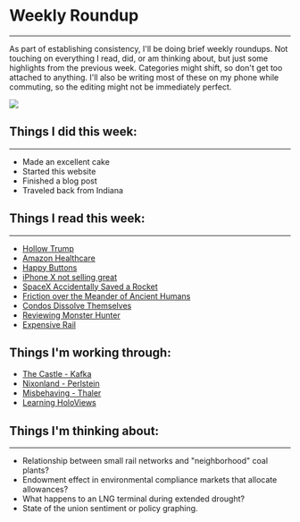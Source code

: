 # Weekly Roundup
------

As part of establishing consistency, I'll be doing brief weekly roundups. Not touching on everything I read, did, or am thinking about, but just some highlights from the previous week. Categories might shift, so don't get too attached to anything. I'll also be writing most of these on my phone while commuting, so the editing might not be immediately perfect.

![](https://farm5.staticflickr.com/4767/40008318902_48332e21e7_c.jpg)


## Things I did this week:
------
* Made an excellent cake
* Started this website
* Finished a blog post
* Traveled back from Indiana

    
## Things I read this week:
------
* [Hollow Trump](https://www.vox.com/2018/1/30/16950192/state-of-the-union-problems)
* [Amazon Healthcare](https://stratechery.com/2018/amazon-health/)
* [Happy Buttons](https://www.newyorker.com/magazine/2018/02/05/customer-satisfaction-at-the-push-of-a-button)
* [iPhone X not selling great](https://arstechnica.com/gadgets/2018/01/report-apple-making-fewer-iphone-xs-due-to-weak-demand/)
* [SpaceX Accidentally Saved a Rocket](https://arstechnica.com/science/2018/02/amazingly-spacex-fails-to-expend-its-rocket/)
* [Friction over the Meander of Ancient Humans](https://arstechnica.com/science/2018/01/new-discoveries-raise-critical-questions-for-out-of-africa-hypothesis/)
* [Condos Dissolve Themselves](https://ggwash.org/view/66349/the-huntington-club-redevelopment-is-a-hopeful-sign)
* [Reviewing Monster Hunter](https://waypoint.vice.com/en_us/article/8xvpw5/monster-hunter-world-review)
* [Expensive Rail](https://www.citylab.com/transportation/2018/01/why-its-so-expensive-to-build-urban-rail-in-the-us/551408/)  




Things I'm working through:
------
* [The Castle - Kafka](http://amzn.to/2FFTfwF)
* [Nixonland - Perlstein](http://amzn.to/2Ey4V5b)
* [Misbehaving - Thaler](http://amzn.to/2GFsk5i)
* [Learning HoloViews](http://holoviews.org/)  


## Things I'm thinking about:
------
* Relationship between small rail networks and "neighborhood" coal plants?
* Endowment effect in environmental compliance markets that allocate allowances?
* What happens to an LNG terminal during extended drought?
* State of the union sentiment or policy graphing.


